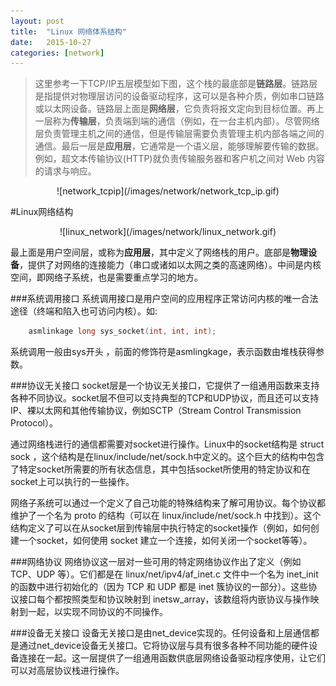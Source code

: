 ```yaml
---
layout: post
title:  "Linux 网络体系结构"
date:   2015-10-27
categories: [network]
---
```

>这里参考一下TCP/IP五层模型如下图，这个栈的最底部是**链路层**。链路层是指提供对物理层访问的设备驱动程序，这可以是各种介质，例如串口链路或以太网设备。链路层上面是**网络层**，它负责将报文定向到目标位置。再上一层称为**传输层**，负责端到端的通信（例如，在一台主机内部）。尽管网络层负责管理主机之间的通信，但是传输层需要负责管理主机内部各端之间的通信。最后一层是**应用层**，它通常是一个语义层，能够理解要传输的数据。例如，超文本传输协议(HTTP)就负责传输服务器和客户机之间对 Web 内容的请求与响应。

<center>![network_tcpip](/images/network/network_tcp_ip.gif)</center>

#Linux网络结构
<center>![linux_network](/images/network/linux_network.gif)</center>

最上面是用户空间层，或称为**应用层**，其中定义了网络栈的用户。底部是**物理设备**，提供了对网络的连接能力（串口或诸如以太网之类的高速网络）。中间是内核空间，即网络子系统，也是需要重点学习的地方。

###系统调用接口
系统调用接口是用户空间的应用程序正常访问内核的唯一合法途径（终端和陷入也可访问内核）。如:

```c
	asmlinkage long sys_socket(int, int, int);
```

系统调用一般由sys开头 ，前面的修饰符是asmlingkage，表示函数由堆栈获得参数。

###协议无关接口
socket层是一个协议无关接口，它提供了一组通用函数来支持各种不同协议。socket层不但可以支持典型的TCP和UDP协议，而且还可以支持IP、裸以太网和其他传输协议，例如SCTP（Stream Control Transmission Protocol）。

通过网络栈进行的通信都需要对socket进行操作。Linux中的socket结构是 struct sock ，这个结构是在linux/include/net/sock.h中定义的。这个巨大的结构中包含了特定socket所需要的所有状态信息，其中包括socket所使用的特定协议和在socket上可以执行的一些操作。

网络子系统可以通过一个定义了自己功能的特殊结构来了解可用协议。每个协议都维护了一个名为 proto 的结构（可以在 linux/include/net/sock.h 中找到）。这个结构定义了可以在从socket层到传输层中执行特定的socket操作（例如，如何创建一个socket，如何使用 socket 建立一个连接，如何关闭一个socket等等）。

###网络协议
网络协议这一层对一些可用的特定网络协议作出了定义（例如 TCP、UDP 等）。它们都是在 linux/net/ipv4/af_inet.c 文件中一个名为 inet_init 的函数中进行初始化的（因为 TCP 和 UDP 都是 inet 簇协议的一部分）。这些协议接口每个都按照类型和协议映射到 inetsw_array，该数组将内嵌协议与操作映射到一起，以实现不同协议的不同操作。

###设备无关接口
设备无关接口是由net_device实现的。任何设备和上层通信都是通过net_device设备无关接口。它将协议层与具有很多各种不同功能的硬件设备连接在一起。这一层提供了一组通用函数供底层网络设备驱动程序使用，让它们可以对高层协议栈进行操作。
